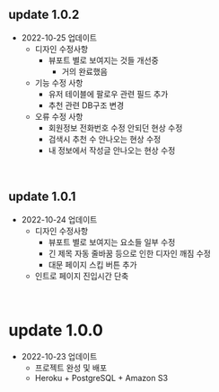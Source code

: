 ## update 1.0.2

- 2022-10-25 업데이트
  - 디자인 수정사항
    - 뷰포트 별로 보여지는 것들 개선중
      - 거의 완료했음
  - 기능 수정 사항
    - 유저 테이블에 팔로우 관련 필드 추가
    - 추천 관련 DB구조 변경
  - 오류 수정 사항
    - 회원정보 전화번호 수정 안되던 현상 수정
    - 검색시 추천 수 안나오는 현상 수정
    - 내 정보에서 작성글 안나오는 현상 수정

<br>

## update 1.0.1

- 2022-10-24 업데이트
  - 디자인 수정사항
    - 뷰포트 별로 보여지는 요소들 일부 수정
    - 긴 제목 자동 줄바꿈 등으로 인한 디자인 깨짐 수정
    - 대문 페이지 스킵 버튼 추가
  - 인트로 페이지 진입시간 단축

<br>

# update 1.0.0

- 2022-10-23 업데이트
  - 프로젝트 완성 및 배포
  - Heroku + PostgreSQL + Amazon S3